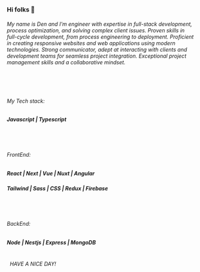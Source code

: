 ### Hi folks 👋

###### My name is Den and I'm engineer with expertise in full-stack development, process optimization, and solving complex client issues. Proven skills in full-cycle development, from process engineering to deployment. Proficient in creating responsive websites and web applications using modern technologies. Strong communicator, adept at interacting with clients and development teams for seamless project integration. Exceptional project management skills and a collaborative mindset.

\
&nbsp;

###### My Tech stack:
##### Javascript | Typescript
\
&nbsp;
###### FrontEnd: 
##### React | Next | Vue | Nuxt | Angular 
##### Tailwind | Sass | CSS | Redux | Firebase
\
&nbsp;
###### BackEnd:
##### Node | Nestjs | Express | MongoDB
\
&nbsp;
_HAVE A NICE DAY!_
